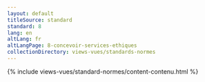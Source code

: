 ```yaml
---
layout: default
titleSource: standard
standard: 8
lang: en
altLang: fr
altLangPage: 8-concevoir-services-ethiques
collectionDirectory: views-vues/standards-normes
---
```

{% include views-vues/standard-normes/content-contenu.html %}
